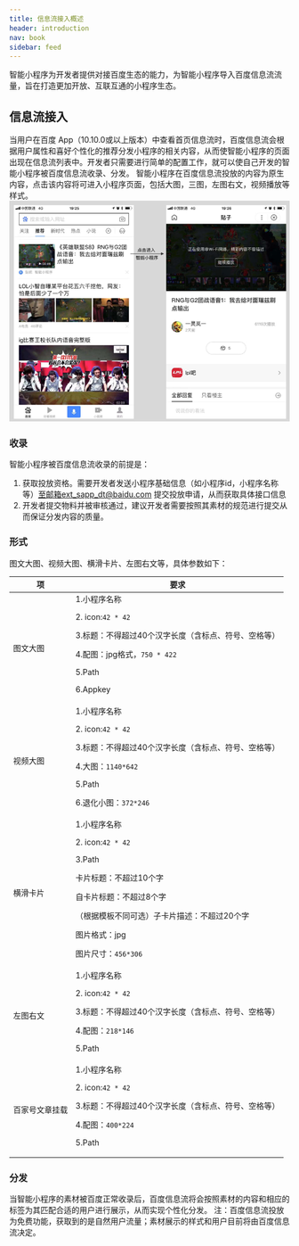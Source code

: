 ```yaml
---
title: 信息流接入概述
header: introduction
nav: book
sidebar: feed
---
```


<!-- ## 信息流资源介绍

百度信息流是小程序能够免费获取的重要流量入口。当用户在百度 App（10.10.0或以上版本）中查看首页信息流时，百度信息流会根据用户属性、兴趣等个性化的推荐分发小程序的相关内容，从而使智能小程序的内容展现在信息流列表中。
开发者只需要进行简单的配置工作，就可以使自己开发的智能小程序被百度信息流收录、分发。


## 信息流分发样式
信息流投放为自然分发，获取的是自然用户流量。展示样式目前将由百度信息流决定。


<div class="m-doc-custom-examples">
	<div class="m-doc-custom-examples-correct">
	<img src="../../img/introduction/scancode/5.png">
	</div>
	<div class="m-doc-custom-examples-correct">
		 <img src="../../img/introduction/scancode/6.png">
	</div>
	<div class="m-doc-custom-examples-correct">
		 <img src="../../img/introduction/scancode/7.png">
	</div>
</div>

<div class="m-doc-custom-examples">
	<div class="m-doc-custom-examples-correct">
	<img src="../../img/introduction/scancode/8.png">
	</div>
	<div class="m-doc-custom-examples-correct">
		 <img src="../../img/introduction/scancode/10.png">
	</div>
	<div class="m-doc-custom-examples-correct">
		 <img src="../../img/introduction/scancode/9.png">
	</div>
</div> -->
智能小程序为开发者提供对接百度生态的能力，为智能小程序导入百度信息流流量，旨在打造更加开放、互联互通的小程序生态。

## 信息流接入
当用户在百度 App（10.10.0或以上版本）中查看首页信息流时，百度信息流会根据用户属性和喜好个性化的推荐分发小程序的相关内容，从而使智能小程序的页面出现在信息流列表中。开发者只需要进行简单的配置工作，就可以使自己开发的智能小程序被百度信息流收录、分发。
智能小程序在百度信息流投放的内容为原生内容，点击该内容将可进入小程序页面，包括大图，三图，左图右文，视频播放等样式。
![图片](../../img/introduction/scancode/feed01.png)
### 收录
智能小程序被百度信息流收录的前提是：
1. 获取投放资格。需要开发者发送小程序基础信息（如小程序id，小程序名称等）至邮箱ext_sapp_dt@baidu.com  提交投放申请，从而获取具体接口信息
2. 开发者提交物料并被审核通过，建议开发者需要按照其素材的规范进行提交从而保证分发内容的质量。

### 形式
图文大图、视频大图、横滑卡片、左图右文等，具体参数如下：

|项|要求|
|--|--|
|图文大图|1.小程序名称<p>2. icon:`42 * 42`<p>3.标题：不得超过40个汉字长度（含标点、符号、空格等）<p>4.配图：jpg格式，`750 * 422`<p>5.Path<p>6.Appkey|
|视频大图|1.小程序名称<p>2. icon:`42 * 42`<p>3.标题：不得超过40个汉字长度（含标点、符号、空格等）<p>4.大图：`1140*642`<p>5.Path<p>6.退化小图：`372*246`|
|横滑卡片|1.小程序名称<p>2. icon:`42 * 42`<p>3.Path<p>卡片标题：不超过10个字<p>自卡片标题：不超过8个字<p>（根据模板不同可选）子卡片描述：不超过20个字<p>图片格式：jpg<p>图片尺寸：`456*306`|
|左图右文|1.小程序名称<p>2. icon:`42 * 42`<p>3.标题：不得超过40个汉字长度（含标点、符号、空格等）<p>4.配图：`218*146`<p>5.Path|
|百家号文章挂载|1.小程序名称<p>2. icon:`42 * 42`<p>3.标题：不得超过40个汉字长度（含标点、符号、空格等）<p>4.配图：`400*224`<p>5.Path|

### 分发
当智能小程序的素材被百度正常收录后，百度信息流将会按照素材的内容和相应的标签为其匹配合适的用户进行展示，从而实现个性化分发。
注：百度信息流投放为免费功能，获取到的是自然用户流量；素材展示的样式和用户目前将由百度信息流决定。



 




 


